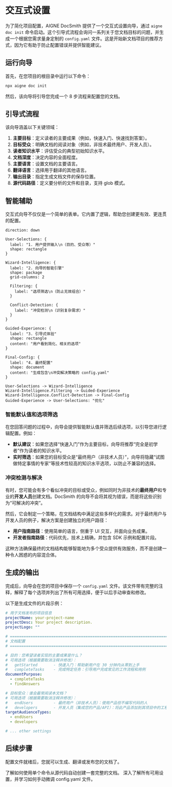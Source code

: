 # 交互式设置

为了简化项目配置，AIGNE DocSmith 提供了一个交互式设置向导，通过 `aigne doc init` 命令启动。这个引导式流程会询问一系列关于您文档目标的问题，并生成一个根据您需求量身定制的 `config.yaml` 文件。这是开始新文档项目的推荐方式，因为它有助于防止配置错误并提供智能建议。

## 运行向导

首先，在您项目的根目录中运行以下命令：

```bash
npx aigne doc init
```

然后，该向导将引导您完成一个 8 步流程来配置您的文档。

## 引导式流程

该向导涵盖以下关键领域：

1.  **主要目标**：定义读者的主要成果（例如，快速入门、快速找到答案）。
2.  **目标受众**：明确文档的阅读对象（例如，非技术最终用户、开发人员）。
3.  **读者知识水平**：评估受众的典型初始知识水平。
4.  **文档深度**：决定内容的全面程度。
5.  **主要语言**：设置文档的主要语言。
6.  **翻译语言**：选择用于翻译的其他语言。
7.  **输出目录**：指定生成文档文件的保存位置。
8.  **源代码路径**：定义要分析的文件和目录，支持 glob 模式。

## 智能辅助

交互式向导不仅仅是一个简单的表单。它内置了逻辑，帮助您创建更有效、更连贯的配置。

```d2
direction: down

User-Selections: {
  label: "1. 用户提供输入\n（目的、受众等）"
  shape: rectangle
}

Wizard-Intelligence: {
  label: "2. 向导的智能引擎"
  shape: package
  grid-columns: 2

  Filtering: {
    label: "选项筛选\n（防止无效组合）"
  }

  Conflict-Detection: {
    label: "冲突检测\n（识别复杂需求）"
  }
}

Guided-Experience: {
  label: "3. 引导式体验"
  shape: rectangle
  content: "用户看到简化、相关的选项"
}

Final-Config: {
  label: "4. 最终配置"
  shape: document
  content: "生成包含\n冲突解决策略的 config.yaml"
}

User-Selections -> Wizard-Intelligence
Wizard-Intelligence.Filtering -> Guided-Experience
Wizard-Intelligence.Conflict-Detection -> Final-Config
Guided-Experience -> User-Selections: "优化"
```

### 智能默认值和选项筛选

在您回答问题的过程中，向导会提供智能默认值并筛选后续选项，以引导您进行逻辑配置。例如：

-   **默认建议**：如果您选择“快速入门”作为主要目标，向导将推荐“完全是初学者”作为读者的知识水平。
-   **实时筛选**：如果您的目标受众是“最终用户（非技术人员）”，向导将隐藏“试图做特定事情的专家”等技术性较高的知识水平选项，以防止不兼容的选择。

### 冲突检测与解决

有时，您可能会有多个看似冲突的目标或受众，例如同时为非技术的**最终用户**和专业的**开发人员**创建文档。DocSmith 的向导不会将其视为错误，而是将这些识别为“可解决的冲突”。

然后，它会制定一个策略，在文档结构中满足这些多样化的需求。对于最终用户与开发人员的例子，解决方案是创建独立的用户路径：

-   **用户指南路径**：使用简单的语言，侧重于 UI 交互，并面向业务成果。
-   **开发者指南路径**：代码优先，技术上精确，并包含 SDK 示例和配置片段。

这种方法确保最终的文档结构能够智能地为多个受众提供有效服务，而不是创建一种令人困惑的内容混合体。

## 生成的输出

完成后，向导会在您的项目中保存一个 `config.yaml` 文件。该文件带有完整的注释，解释了每个选项并列出了所有可用选择，便于以后手动审查和修改。

以下是生成文件的片段示例：

```yaml
# 用于文档发布的项目信息
projectName: your-project-name
projectDesc: Your project description.
projectLogo: ""

# =============================================================================
# 文档配置
# =============================================================================

# 目的：您希望读者实现的主要成果是什么？
# 可用选项（根据需要取消注释并修改）：
#   getStarted       - 快速入门：帮助新用户在 30 分钟内从零到上手
#   completeTasks    - 完成特定任务：引导用户完成常见的工作流程和用例
documentPurpose:
  - completeTasks
  - findAnswers

# 目标受众：谁会最常阅读本文档？
# 可用选项（根据需要取消注释并修改）：
#   endUsers         - 最终用户（非技术人员）：使用产品但不编写代码的人
#   developers       - 开发人员（集成您的产品/API）：将此产品添加到其项目中的工程师
targetAudienceTypes:
  - endUsers
  - developers

# ... other settings
```

## 后续步骤

配置文件就绪后，您就可以生成、翻译或发布您的文档了。

<x-cards>
  <x-card data-title="生成文档" data-icon="lucide:play-circle" data-href="/features/generate-documentation">
    了解如何使用单个命令从源代码自动创建一套完整的文档。
  </x-card>
  <x-card data-title="配置指南" data-icon="lucide:settings" data-href="/configuration">
    深入了解所有可用设置，并学习如何手动微调 config.yaml 文件。
  </x-card>
</x-cards>